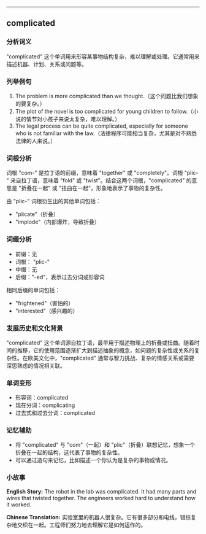 
---------------
## complicated
### 分析词义
"complicated" 这个单词用来形容某事物结构复杂，难以理解或处理。它通常用来描述机器、计划、关系或问题等。

### 列举例句
1. The problem is more complicated than we thought.（这个问题比我们想象的要复杂。）
2. The plot of the novel is too complicated for young children to follow.（小说的情节对小孩子来说太复杂，难以理解。）
3. The legal process can be quite complicated, especially for someone who is not familiar with the law.（法律程序可能相当复杂，尤其是对不熟悉法律的人来说。）

### 词根分析
词根 "com-" 是拉丁语的前缀，意味着 "together" 或 "completely"。词根 "plic-" 来自拉丁语，意味着 "fold" 或 "twist"。结合这两个词根，"complicated" 的意思是 "折叠在一起" 或 "扭曲在一起"，形象地表示了事物的复杂性。

由 "plic-" 词根衍生出的其他单词包括：
- "plicate"（折叠）
- "implode"（内部爆炸，导致折叠）

### 词缀分析
- 前缀：无
- 词根： "plic-"
- 中缀：无
- 后缀："-ed"，表示过去分词或形容词

相同后缀的单词包括：
- "frightened"（害怕的）
- "interested"（感兴趣的）

### 发展历史和文化背景
"complicated" 这个单词源自拉丁语，最早用于描述物理上的折叠或扭曲。随着时间的推移，它的使用范围逐渐扩大到描述抽象的概念，如问题的复杂性或关系的复杂性。在欧美文化中，"complicated" 通常与智力挑战、复杂的情感关系或需要深思熟虑的情况相关联。

### 单词变形
- 形容词：complicated
- 现在分词：complicating
- 过去式和过去分词：complicated

### 记忆辅助
- 将 "complicated" 与 "com"（一起）和 "plic"（折叠）联想记忆，想象一个折叠在一起的结构，这代表了事物的复杂性。
- 可以通过造句来记忆，比如描述一个你认为是复杂的事物或情况。

### 小故事
**English Story:**
The robot in the lab was complicated. It had many parts and wires that twisted together. The engineers worked hard to understand how it worked.

**Chinese Translation:**
实验室里的机器人很复杂。它有很多部分和电线，错综复杂地交织在一起。工程师们努力地去理解它是如何运作的。

